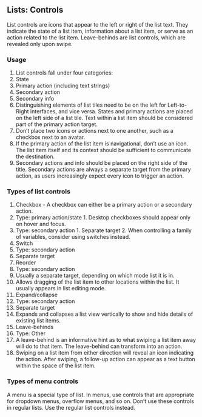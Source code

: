 ## Lists: Controls

List controls are icons that appear to the left or right of the list text. They indicate the state of a list item, information about a list item, or serve as an action related to the list item. Leave-behinds are list controls, which are revealed only upon swipe.

### Usage
1. List controls fall under four categories:
  1. State
  2. Primary action (including text strings)
  3. Secondary action
  4. Secondary info
2. Distinguishing elements of list tiles need to be on the left for Left-to-Right interfaces, and vice versa. States and primary actions are placed on the left side of a list tile. Text within a list item should be considered part of the primary action target.
3. Don’t place two icons or actions next to one another, such as a checkbox next to an avatar.
4. If the primary action of the list item is navigational, don’t use an icon. The list item itself and its context should be sufficient to communicate the destination.
5. Secondary actions and info should be placed on the right side of the title. Secondary actions are always a separate target from the primary action, as users increasingly expect every icon to trigger an action.

### Types of list controls
1. Checkbox - A checkbox can either be a primary action or a secondary action.
  1. Type: primary action/state
    1. Desktop checkboxes should appear only on hover and focus. 
  2. Type: secondary action
    1. Separate target
    2. When controlling a family of variables, consider using switches instead.
2. Switch
  1. Type: secondary action
  2. Separate target
3. Reorder
  1. Type: secondary action
  2. Usually a separate target, depending on which mode list it is in.
  3. Allows dragging of the list item to other locations within the list. It usually appears in list editing mode.
4. Expand/collapse
  1. Type: secondary action
  2. Separate target
  3. Expands and collapses a list view vertically to show and hide details of existing list items.
5. Leave-behinds
  1. Type: Other
  2. A leave-behind is an informative hint as to what swiping a list item away will do to that item. The leave-behind can transform into an action.
  3. Swiping on a list item from either direction will reveal an icon indicating the action. After swiping, a follow-up action can appear as a text button within the space of the list item.
  
### Types of menu controls

A menu is a special type of list. In menus, use controls that are appropriate for dropdown menus, overflow menus, and so on. Don’t use these controls in regular lists. Use the regular list controls instead.

